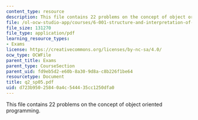 ```yaml
---
content_type: resource
description: This file contains 22 problems on the concept of object oriented programming.
file: /ol-ocw-studio-app/courses/6-001-structure-and-interpretation-of-computer-programs-spring-2005/d723b95025840a4c544435cc1250dfa0_q2_sp05.pdf
file_size: 131270
file_type: application/pdf
learning_resource_types:
- Exams
license: https://creativecommons.org/licenses/by-nc-sa/4.0/
ocw_type: OCWFile
parent_title: Exams
parent_type: CourseSection
parent_uid: fd9eb5d2-e60b-8a30-9d8a-c8b226f1be64
resourcetype: Document
title: q2_sp05.pdf
uid: d723b950-2584-0a4c-5444-35cc1250dfa0
---
```

This file contains 22 problems on the concept of object oriented programming.